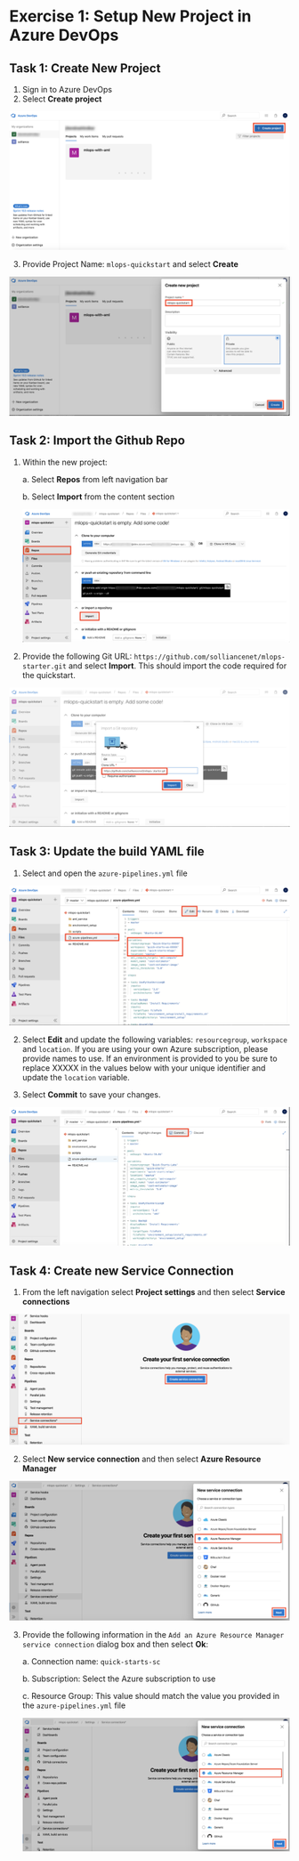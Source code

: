 
# Exercise 1: Setup New Project in Azure DevOps

## Task 1: Create New Project

1. Sign in to Azure DevOps
2. Select **Create project**

  ![Create new project in Azure DevOPs](images/01.png)

3. Provide Project Name: `mlops-quickstart` and select **Create**

  ![Provide Project Name](images/02.png)

## Task 2: Import the Github Repo

1. Within the new project:

   a. Select **Repos** from left navigation bar
   
   b. Select **Import** from the content section
   
    ![Provide Project Name](images/03.png)
   
2. Provide the following Git URL: `https://github.com/solliancenet/mlops-starter.git` and select **Import**. This should import the code required for the quickstart.

  ![Provide Project Name](images/04.png)

## Task 3: Update the build YAML file

1. Select and open the `azure-pipelines.yml` file

  ![Open build YAML file](images/05.png)

2. Select **Edit** and update the following variables: `resourcegroup`, `workspace` and `location`. If you are using your own Azure subscription, please provide names to use. If an environment is provided to you be sure to replace XXXXX in the values below with your unique identifier and update the `location` variable.

3. Select **Commit** to save your changes.

  ![Save your changes to YAML file](images/06.png)
  
## Task 4: Create new Service Connection

1. From the left navigation select **Project settings** and then select **Service connections**

![Open Service connections](images/07.png)

2. Select **New service connection** and then select **Azure Resource Manager**

![Open Azure Resource Manager](images/08.png)

3. Provide the following information in the `Add an Azure Resource Manager service connection` dialog box and then select **Ok**:
 
   a. Connection name: `quick-starts-sc`
   
   b. Subscription: Select the Azure subscription to use
   
   c. Resource Group: This value should match the value you provided in the `azure-pipelines.yml` file
   
   ![Add an Azure Resource Manager service connection](images/08.png)
